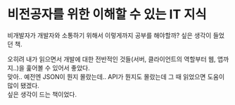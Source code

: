 # 비전공자를 위한 이해할 수 있는 IT 지식
비개발자가 개발자와 소통하기 위해서 이렇게까지 공부를 해야할까? 싶은 생각이 들었던 책.

오히려 내가 읽으면서 개발에 대한 전반적인 것들(서버, 클라이언트의 역할부터 웹, 앱까지..)을 훑어볼 수 있어서 좋았다.  
맞아.. 예전엔 JSON이 뭔지 몰랐는데.. API가 뭔지도 몰랐는데 그 때 읽었으면 도움이 많이 됐겠다.  
싶은 생각이 드는 책이었다.  